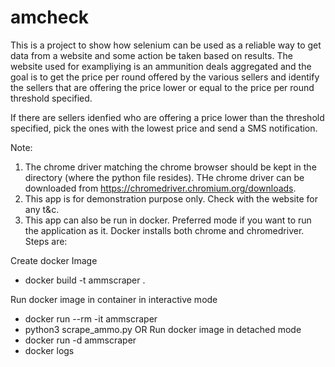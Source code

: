 # amcheck

This is a project to show how selenium can be used as a reliable way to get data from a website and some action be taken
based on results. The website used for exampliying is an ammunition deals aggregated and the goal is to get the price per
round offered by the various sellers and identify the sellers that are offering the price lower or equal to the price per 
round threshold specified. 

If there are sellers idenfied who are offering a price lower than the threshold specified, pick the ones with the lowest 
price and send a SMS notification. 

Note: 
1. The chrome driver matching the chrome browser should be kept in the directory (where the python file resides). THe 
chrome driver can be downloaded from https://chromedriver.chromium.org/downloads.
2. This app is for demonstration purpose only. Check with the website for any t&c.
3. This app can also be run in docker. Preferred mode if you want to run the application as it. Docker installs both chrome and chromedriver. Steps are:

Create docker Image
* docker build -t ammscraper .

Run docker image in container in interactive mode
* docker run --rm -it ammscraper
* python3 scrape_ammo.py
OR Run docker image in detached mode
* docker run -d ammscraper 
* docker logs <continerid>
